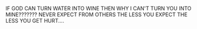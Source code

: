 IF GOD CAN TURN WATER INTO WINE THEN WHY I CAN'T TURN YOU INTO MINE???????
NEVER EXPECT FROM OTHERS THE LESS YOU EXPECT THE LESS YOU GET HURT....